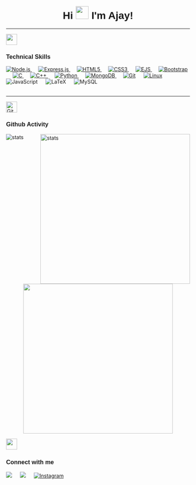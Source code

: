 <head>
    <link href="https://fonts.googleapis.com/css2?family=Google+Sans:wght@400;700&display=swap" rel="stylesheet">
</head>

<h1 align="center" style="font-family: 'Google Sans', sans-serif;">
    <b>Hi <img src="https://media.giphy.com/media/hvRJCLFzcasrR4ia7z/giphy.gif" width="35"> I'm Ajay!</b> 
</h1>

<hr>

<img src="https://media.giphy.com/media/ksE9feSa2b4V2GYwY4/giphy.gif" width="30px">
<h3 style="font-family: 'Google Sans', sans-serif;">Technical Skills </h3>

<p align="left"> 
  <a href="https://nodejs.org"><img alt="Node.js" src="https://img.shields.io/badge/Node.js-339933?style=for-the-badge&logo=node.js&logoColor=white"/>
  </a>
  &emsp;
  <a href="https://expressjs.com">
    <img alt="Express.js" src="https://img.shields.io/badge/Express.js-000000?style=for-the-badge&logo=express&logoColor=white"/>
  </a>
  &emsp;
  <a href="">
    <img alt="HTML5" src="https://img.shields.io/badge/HTML5-E34F26?style=for-the-badge&logo=html5&logoColor=white"/>
  </a>
  &emsp;
    <a href="">
    <img alt="CSS3" src="https://img.shields.io/badge/CSS3-1572B6?style=for-the-badge&logo=css3&logoColor=white"/>
  </a>
  &emsp;
  <a href="">
    <img alt="EJS" src="https://img.shields.io/badge/EJS-1999B9?style=for-the-badge"/>
  </a>
  &emsp;
  <a href="">
    <img alt="Bootstrap" src="https://img.shields.io/badge/Bootstrap-563D7C?style=for-the-badge&logo=bootstrap&logoColor=white"/>
  </a>
  &emsp;
  <a href="">
    <img alt="C" src="https://img.shields.io/badge/C-00599C?style=for-the-badge&logo=c&logoColor=white"/>
  </a>
  &emsp;
  <a href="">
    <img alt="C++" src="https://img.shields.io/badge/C%2B%2B-00599C?style=for-the-badge&logo=c%2B%2B&logoColor=white"/>
  </a>
&emsp;


<a href="https://python.org/">
    <img alt="Python" src="https://img.shields.io/badge/Python-FFD43B?style=for-the-badge&logo=python&logoColor=darkgreen"/>
  </a>
  &emsp;

<a href="https://www.mongodb.com/">
    <img alt="MongoDB" src="https://img.shields.io/badge/MongoDB-47A248?style=for-the-badge&logo=mongodb&logoColor=white"/>
</a>
&emsp;
    <a href="#"><img alt="Git" src="https://img.shields.io/badge/Git-F05032?style=for-the-badge&logo=git&logoColor=white"></a>
  &emsp;
    <a href="#"><img alt="Linux" src="https://img.shields.io/badge/Linux-FCC624?style=for-the-badge&logo=linux&logoColor=black"></a>
  &emsp;
  <img alt='JavaScript' src='https://img.shields.io/badge/javascript-%23323330.svg?style=for-the-badge&logo=javascript&logoColor=%23F7DF1E'> 
  &emsp;
  <img alt='LaTeX' src='https://img.shields.io/badge/latex-%23008080.svg?style=for-the-badge&logo=latex&logoColor=white'> 
  &emsp;
  <img alt='MySQL' src='https://img.shields.io/badge/mysql-%2300f.svg?style=for-the-badge&logo=mysql&logoColor=white'><br>
  &emsp;

</p>

<hr>

<img align="center" src="https://media.giphy.com/media/iY8CRBdQXODJSCERIr/giphy.gif" height="30px" width="30px" alt="Git"/>&nbsp;
<h3 style="font-family: 'Google Sans', sans-serif;">Github Activity</h3>

<p><img align="left" src="https://github-readme-stats.vercel.app/api/top-langs?username=ajaysabal&show_icons=true&locale=en&layout=compact&theme=chartreuse-dark&hide_border=true" alt="stats" /></p>
<p>&nbsp;<img align="right" src="https://github-readme-stats.vercel.app/api?username=ajaysabal&show_icons=true&locale=en&theme=chartreuse-dark&hide_border=true" alt="stats" width="410" /></p>
<br><br><br><br> <br><br><br>
<p align="center">
    <img width="410" src="https://github-readme-streak-stats.herokuapp.com/?user=ajaysabal&theme=chartreuse-dark&hide_border=true" />
  </a>
</p>
<img src="https://media.giphy.com/media/Zcc3ZeeZ5ztdw1oNSB/giphy.gif" height="30px" width="30px"> &nbsp;
<h3 style="font-family: 'Google Sans', sans-serif;">Connect with me</h3>

<p>
<a target="_blank" href="http://www.linkedin.com/in/ajaysabal201"><img src="https://img.shields.io/badge/-LinkedIn-0077B5?style=for-the-badge&logo=Linkedin&logoColor=white"></img></a>
&emsp;
<a target="_blank" href="mailto:ajaysabal201@gmail.com"
><img src="https://img.shields.io/badge/-Gmail-D14836?style=for-the-badge&logo=Gmail&logoColor=white"></img></a>
&emsp;
<a href="https://www.instagram.com/archived_spark/">
  <img src="https://img.shields.io/badge/Instagram-E4405F?style=for-the-badge&logo=instagram&logoColor=white" alt="Instagram" />
</a>


<br>
</p>
